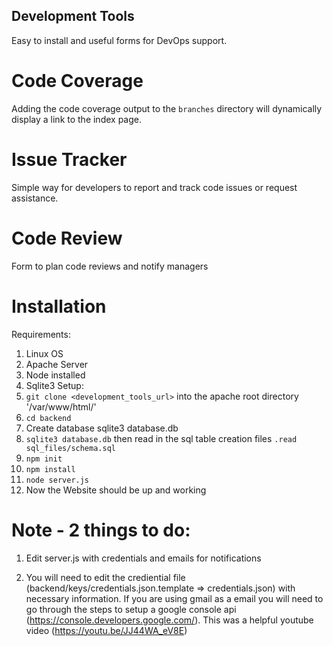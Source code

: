 ## Development Tools
Easy to install and useful forms for DevOps support.

# Code Coverage
Adding the code coverage output to the `branches` directory will dynamically display a link to the index page.

# Issue Tracker
Simple way for developers to report and track code issues or request assistance. 

# Code Review
Form to plan code reviews and notify managers

# Installation
Requirements: 
1. Linux OS
2. Apache Server
3. Node installed
4. Sqlite3
Setup:
1. `git clone <development_tools_url>` into the apache root directory '/var/www/html/'
2. `cd backend`
3. Create database sqlite3 database.db
4. `sqlite3 database.db` then read in the sql table creation files `.read sql_files/schema.sql`
3. `npm init`
4. `npm install`
5. `node server.js`
6. Now the Website should be up and working

# Note - 2 things to do:
1. Edit server.js with credentials and emails for notifications

2. You will need to edit the crediential file (backend/keys/credentials.json.template => credentials.json) with necessary information.
If you are using gmail as a email you will need to go through the steps to setup a google console api (https://console.developers.google.com/).
This was a helpful youtube video (https://youtu.be/JJ44WA_eV8E)


